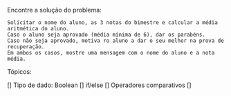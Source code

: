   Encontre a solução do problema:

    Solicitar o nome do aluno, as 3 notas do bimestre e calcular a média aritmética do aluno.
    Caso o aluno seja aprovado (média mínima de 6), dar os parabéns.
    Caso não seja aprovado, motiva ro aluno a dar o seu melhor na prova de recuperação.
    Em ambos os casos, mostre uma mensagem com o nome do aluno e a nota média.

 Tópicos:

 [] Tipo de dado: Boolean
 [] if/else
 [] Operadores comparativos
 [] 
